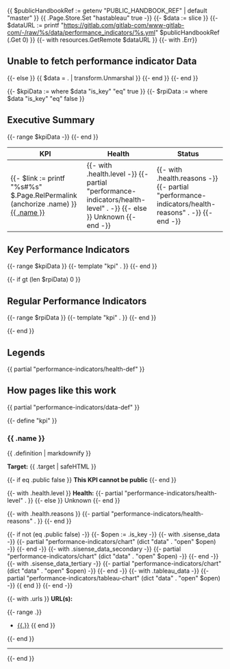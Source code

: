 <!-- To edit the content, see: https://gitlab.com/gitlab-com/www-gitlab-com/-/tree/master/data/performance_indicators -->
{{ $publicHandbookRef := getenv "PUBLIC_HANDBOOK_REF" | default "master" }}
{{ .Page.Store.Set "hastableau" true -}}
{{- $data := slice }}
{{- $dataURL := printf "https://gitlab.com/gitlab-com/www-gitlab-com/-/raw/%s/data/performance_indicators/%s.yml" $publicHandbookRef (.Get 0) }}
{{- with resources.GetRemote $dataURL }}
  {{- with .Err}}
    <h2>Unable to fetch performance indicator Data</h2>
  {{- else }}
      {{ $data = . | transform.Unmarshal }}
  {{- end }}
{{- end }}

{{- $kpiData := where $data "is_key" "eq" true }}
{{- $rpiData := where $data "is_key" "eq" false }}

## Executive Summary

<table>
  <thead>
    <tr>
        <th>KPI</th>
        <th>Health</th>
        <th>Status</th>
    </tr>
  </thead>
  <tbody>
  {{- range $kpiData -}}
    <tr>
        <td>{{- $link := printf "%s#%s" $.Page.RelPermalink (anchorize .name) }}
            <a href="{{ $link }}">{{ .name }}</a>
        </td>
        <td>
          {{- with .health.level -}}
            {{- partial "performance-indicators/health-level" . -}}
          {{- else }}
            <span class="badge bg-dark">Unknown</span>
          {{- end -}}
        </td>
        <td>
          {{- with .health.reasons -}}
            {{- partial "performance-indicators/health-reasons" . -}}
          {{- end -}}
        </td>
    </tr>
  {{- end }}
  </tbody>
</table>

## Key Performance Indicators

{{-  range $kpiData }}
  {{- template "kpi" . }}
{{- end }}

{{- if gt (len $rpiData) 0 }}

## Regular Performance Indicators

{{-  range $rpiData }}
  {{- template "kpi" . }}
{{- end }}

{{- end }}

## Legends

{{ partial "performance-indicators/health-def" }}

## How pages like this work

{{ partial "performance-indicators/data-def" }}

{{- define "kpi" }}

### {{ .name }}

{{ .definition | markdownify }}

**Target:** {{ .target | safeHTML }}

{{- if eq .public false }}
**This KPI cannot be public**
{{- end }}

{{- with .health.level }}
**Health:** {{- partial "performance-indicators/health-level" . }}
{{- else }}
<span class="badge bg-dark">Unknown</span>
{{- end }}

{{- with .health.reasons }}
  {{- partial "performance-indicators/health-reasons" . }}
{{- end }}

{{- if not (eq .public false) -}}
  {{- $open := .is_key -}}
  {{- with .sisense_data -}}
    {{- partial "performance-indicators/chart" (dict "data" . "open" $open) -}}
  {{- end -}}
  {{- with .sisense_data_secondary -}}
    {{- partial "performance-indicators/chart" (dict "data" . "open" $open) -}}
  {{- end -}}
  {{- with .sisense_data_tertiary -}}
    {{- partial "performance-indicators/chart" (dict "data" . "open" $open) -}}
  {{- end -}}
  {{- with .tableau_data -}}
   {{- partial "performance-indicators/tableau-chart" (dict "data" . "open" $open) -}}
  {{ end }}
{{- end -}}

{{- with .urls }}
**URL(s):**

{{- range .}}

- [{{.}}]({{.}})
{{ end }}

{{- end }}

---

{{- end }}
